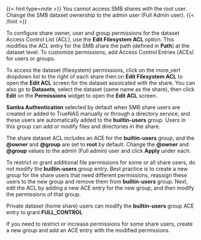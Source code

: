 &NewLine;

{{< hint type=note >}}
You cannot access SMB shares with the root user. Change the SMB dataset ownership to the admin user (Full Admin user).
{{< /hint >}}

To configure share owner, user and group permissions for the dataset Access Control List (ACL), use the **Edit Filesystem ACL** option.
This modifies the ACL entry for the SMB share the path (defined in **Path**) at the dataset level.
To customize permissions, add Access Control Entries (ACEs) for users or groups.

To access the dataset (filesystem) permissions, click on the <span class="material-icons">more_vert</span> dropdown list to the right of each share then on **Edit Filesystem ACL** to open the **Edit ACL** screen for the dataset assoicated with the share.
You can also go to **Datasets**, select the dataset (same name as the share), then click **Edit** on the **Permissions** widget to open the **Edit ACL** screen.

**Samba Authentication** selected by default when SMB share users are created or added to TrueNAS manually or through a directory service, and these users are automatically added to the **builtin-users** group.
Users in this group can add or modify files and directories in the share.

The share dataset ACL includes an ACE for the **builtin-users** group, and the **@owner** and **@group** are set to **root** by default.
Change the **@owner** and **@group** values to the admin (Full admin) user and click **Apply** under each.

To restrict or grant additional file permissions for some or all share users, do not modify the **builtin-users** group entry.
Best practice is to create a new group for the share users that need different permissions, reassign these users to the new group and remove them from **builtin-users** group.
Next, edit the ACL by adding a new ACE entry for the new group, and then modify the permissions of that group.

Private dataset (home share) users can modify the **builtin-users** group ACE entry to grant **FULL_CONTROL**

If you need to restrict or increase permissions for some share users, create a new group and add an ACE entry with the modified permissions.
